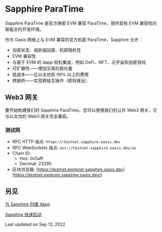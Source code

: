 # Sapphire ParaTime

Sapphire ParaTime 是官方保密 EVM 兼容 ParaTime，提供具有 EVM 兼容性的智能合约开发环境。

作为 Oasis 网络上与 EVM 兼容的官方机密 ParaTime，Sapphire 允许：

- 加密状态、端到端加密、机密随机性
- EVM 兼容性
- 与基于 EVM 的 dapp 轻松集成，例如 DeFi、NFT、元宇宙和加密游戏
- 可扩展性——增加交易的吞吐量
- 低成本——比以太坊低 99% 以上的费用
- 跨链桥——实现跨链互操作（即将推出）

## Web3 网关

要开始构建我们的 Sapphire ParaTime，您可以使用我们的公共 Web3 网关，它与以太坊的 Web3 网关完全兼容。

### ****测试网****

- RPC HTTP 端点: `https://testnet.sapphire.oasis.dev`
- RPC WebSockets 端点: `wss://testnet.sapphire.oasis.dev/ws`
- Chain ID:
    - Hex: 0x5aff
    - Decimal: 23295
- 区块浏览器: [https://testnet.explorer.sapphire.oasis.dev](https://testnet.explorer.sapphire.oasis.dev/)

## 另见

[为 Sapphire 创建 dapp](/dev_support/paratime/Sapphire/%E4%B8%BASapphire%E5%88%9B%E5%BB%BAdapp.md)

[Sapphire 快速启动](/dev_support/paratime/Sapphire/Sapphire快速启动.md)

Last updated on Sep 13, 2022
